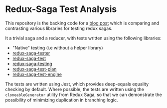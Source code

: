 # Redux-Saga Test Analysis

This repository is the backing code for a [blog post](http://samhogy.co.uk/2018/01/evaluating-redux-saga-test-libraries.html) which is comparing and contrasting various libraries for testing redux sagas.

It a trivial saga and a reducer, with tests written using the following libraries:

* "Native" testing (i.e without a helper library)
* [redux-saga-tester](https://github.com/wix/redux-saga-tester)
* [redux-saga-test](https://github.com/stoeffel/redux-saga-test)
* [redux-saga-testing](https://github.com/antoinejaussoin/redux-saga-testing/)
* [redux-saga-test-plan](https://github.com/jfairbank/redux-saga-test-plan)
* [redux-saga-test-engine](https://github.com/DNAinfo/redux-saga-test-engine)

The tests are written using Jest, which provides deep-equals equality checking by default. Where possible, the tests are written using the `cloneableGenerator` utility from Redux Saga, so that we can demonstrate the possibility of minimizing duplication in branching logic.
